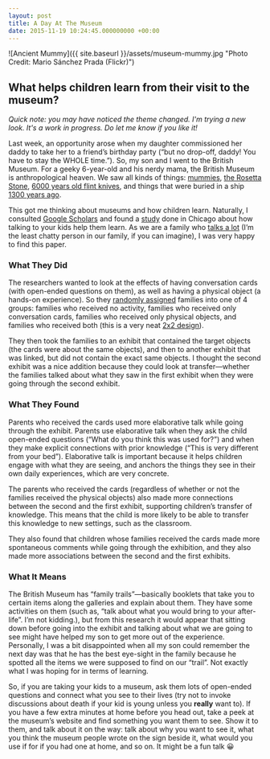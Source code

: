 ```yaml
---
layout: post
title: A Day At The Museum
date: 2015-11-19 10:24:45.000000000 +00:00
---
```

![Ancient Mummy]({{ site.baseurl }}/assets/museum-mummy.jpg "Photo Credit: Mario Sánchez Prada (Flickr)")

## What helps children learn from their visit to the museum?

_Quick note: you may have noticed the theme changed. I'm trying a new look. It's a work in progress. Do let me know if you like it!_

Last week, an opportunity arose when my daughter commissioned her daddy to take her to a friend’s birthday party (“but no drop-off, daddy! You have to stay the WHOLE time.”). So, my son and I went to the British Museum. For a geeky 6-year-old and his nerdy mama, the British Museum is anthropological heaven. We saw all kinds of things: [mummies](https://www.google.com/culturalinstitute/asset-viewer/mummy-of-cleopatra-from-thebes/twFIeHry_l2q9g), [the Rosetta Stone](https://www.google.com/culturalinstitute/asset-viewer/the-rosetta-stone/DgH6pMM1guUUPA), [6000 years old flint knives](http://www.bbc.co.uk/ahistoryoftheworld/objects/Ow2_U_tATPCxZZ1cthM8gQ), and things that were buried in a ship [1300 years ago](http://www.britishmuseum.org/explore/galleries/europe/room_41_europe_ad_300-1100.aspx).

This got me thinking about museums and how children learn. Naturally, I consulted [Google Scholars](https://scholar.google.ca/) and found a [study](http://onlinelibrary.wiley.com/doi/10.1111/cdev.12252/abstract?userIsAuthenticated=false&deniedAccessCustomisedMessage=) done in Chicago about how talking to your kids help them learn. As we are a family who [talks a lot](https://galpod.com/on-answering-tough-questions/) (I’m the least chatty person in our family, if you can imagine), I was very happy to find this paper.

### What They Did

The researchers wanted to look at the effects of having conversation cards (with open-ended questions on them), as well as having a physical object (a hands-on experience). So they [randomly assigned](https://galpod.com/glossary#random-assignment) families into one of 4 groups: families who received no activity, families who received only conversation cards, families who received only physical objects, and families who received both (this is a very neat [2x2 design](https://galpod.com/glossary#x2design)).

They then took the families to an exhibit that contained the target objects (the cards were about the same objects), and then to another exhibit that was linked, but did not contain the exact same objects. I thought the second exhibit was a nice addition because they could look at transfer—whether the families talked about what they saw in the first exhibit when they were going through the second exhibit.

### What They Found

Parents who received the cards used more elaborative talk while going through the exhibit. Parents use elaborative talk when they ask the child open-ended questions (“What do you think this was used for?”) and when they make explicit connections with prior knowledge (“This is very different from your bed”). Elaborative talk is important because it helps children engage with what they are seeing, and anchors the things they see in their own daily experiences, which are very concrete.

The parents who received the cards (regardless of whether or not the families received the physical objects) also made more connections between the second and the first exhibit, supporting children’s transfer of knowledge. This means that the child is more likely to be able to transfer this knowledge to new settings, such as the classroom.

They also found that children whose families received the cards made more spontaneous comments while going through the exhibition, and they also made more associations between the second and the first exhibits.

### What It Means

The British Museum has “family trails”—basically booklets that take you to certain items along the galleries and explain about them. They have some activities on them (such as, “talk about what you would bring to your after-life”. I’m not kidding.), but from this research it would appear that sitting down before going into the exhibit and talking about what we are going to see might have helped my son to get more out of the experience. Personally, I was a bit disappointed when all my son could remember the next day was that he has the best eye-sight in the family because he spotted all the items we were supposed to find on our “trail”. Not exactly what I was hoping for in terms of learning.

So, if you are taking your kids to a museum, ask them lots of open-ended questions and connect what you see to their lives (try not to invoke discussions about death if your kid is young unless you **really** want to). If you have a few extra minutes at home before you head out, take a peek at the museum’s website and find something you want them to see. Show it to them, and talk about it on the way: talk about why you want to see it, what you think the museum people wrote on the sign beside it, what would you use if for if you had one at home, and so on. It might be a fun talk 😀
